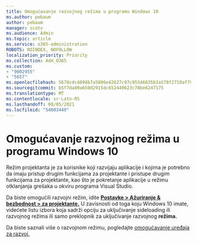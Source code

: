```yaml
---
title: Omogućavanje razvojnog režima u programu Windows 10
ms.author: pebaum
author: pebaum
manager: scotv
ms.audience: Admin
ms.topic: article
ms.service: o365-administration
ROBOTS: NOINDEX, NOFOLLOW
localization_priority: Priority
ms.collection: Adm_O365
ms.custom:
- "9002955"
- "5657"
ms.openlocfilehash: 5678cdc4898b7a5806e42627c97c95546835b3a578f2719af791da062ba0e2ac
ms.sourcegitcommit: b5f7da89a650d2915dc652449623c78be6247175
ms.translationtype: MT
ms.contentlocale: sr-Latn-RS
ms.lasthandoff: 08/05/2021
ms.locfileid: "54003440"
---
```

# <a name="enable-developer-mode-in-windows-10"></a>Omogućavanje razvojnog režima u programu Windows 10

Režim projektanta je za korisnike koji razvijaju aplikacije i kojima je potrebno da imaju pristup drugim funkcijama za projektante i pristupe drugim funkcijama za projektante, kao što je pokretanje aplikacije u režimu otklanjanja grešaka u okviru programa Visual Studio.

Da biste omogućili razvojni režim, idite **[Postavke > Ažuriranje & bezbednost > za projektante.](ms-settings:developers?activationSource=GetHelp)** U zavisnosti od toga koju Windows 10 imate, videćete listu izbora koja sadrži opciju za uključivanje sideloading ili razvojnog režima ili samo preklopnik za uključivanje razvojnog **režima.**

Da biste saznali više o razvojnom režimu, pogledajte [omogućavanje uređaja za razvoj.](https://docs.microsoft.com/windows/uwp/get-started/enable-your-device-for-development)
